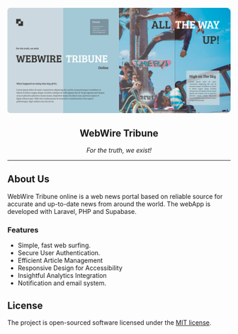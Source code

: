 
![image](doc/webwire.png)
<h2 align="center">WebWire Tribune</h2>
<p align="center"><i>For the truth, we exist!</i></p>

---

## About Us

 WebWire Tribune online is a web news portal based on reliable source for accurate and up-to-date news from around the world. The webApp is developed with Laravel, PHP and Supabase.

### Features

- Simple, fast web surfing.
- Secure User Authentication.
- Efficient Article Management
- Responsive Design for Accessibility
- Insightful Analytics Integration
- Notification and email system.
## License

The project is open-sourced software licensed under the [MIT license](https://opensource.org/licenses/MIT).
